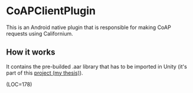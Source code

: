 # CoAPClientPlugin
This is an Android native plugin that is responsible for making CoAP requests using Californium. 

## How it works
It contains the pre-builded .aar library that has to be imported in Unity (it's part of this [project (my thesis)](https://github.com/danielenapo/tesi)).

(LOC=178)
